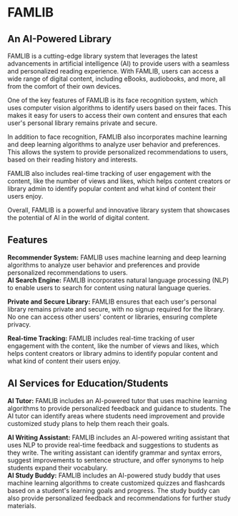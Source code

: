 # FAMLIB  
 ## An AI-Powered Library    
FAMLIB is a cutting-edge library system that leverages the latest advancements in artificial intelligence (AI) to provide users with a seamless and personalized reading experience. With FAMLIB, users can access a wide range of digital content, including eBooks, audiobooks, and more, all from the comfort of their own devices.  

One of the key features of FAMLIB is its face recognition system, which uses computer vision algorithms to identify users based on their faces. This makes it easy for users to access their own content and ensures that each user's personal library remains private and secure.  

In addition to face recognition, FAMLIB also incorporates machine learning and deep learning algorithms to analyze user behavior and preferences. This allows the system to provide personalized recommendations to users, based on their reading history and interests.  

FAMLIB also includes real-time tracking of user engagement with the content, like the number of views and likes, which helps content creators or library admin to identify popular content and what kind of content their users enjoy.  

Overall, FAMLIB is a powerful and innovative library system that showcases the potential of AI in the world of digital content.  

## Features  
**Recommender System:** FAMLIB uses machine learning and deep learning algorithms to analyze user behavior and preferences and provide personalized recommendations to users.  
**AI Search Engine:** FAMLIB incorporates natural language processing (NLP) to enable users to search for content using natural language queries.   

**Private and Secure Library:** FAMLIB ensures that each user's personal library remains private and secure, with no signup required for the library. No one can access other users' content or libraries, ensuring complete privacy.  

**Real-time Tracking:** FAMLIB includes real-time tracking of user engagement with the content, like the number of views and likes, which helps content creators or library admins to identify popular content and what kind of content their users enjoy.

## AI Services for Education/Students  
**AI Tutor:** FAMLIB includes an AI-powered tutor that uses machine learning algorithms to provide personalized feedback and guidance to students. The AI tutor can identify areas where students need improvement and provide customized study plans to help them reach their goals.  

**AI Writing Assistant:** FAMLIB includes an AI-powered writing assistant that uses NLP to provide real-time feedback and suggestions to students as they write. The writing assistant can identify grammar and syntax errors, suggest improvements to sentence structure, and offer synonyms to help students expand their vocabulary.  
**AI Study Buddy:** FAMLIB includes an AI-powered study buddy that uses machine learning algorithms to create customized quizzes and flashcards based on a student's learning goals and progress. The study buddy can also provide personalized feedback and recommendations for further study materials.  
